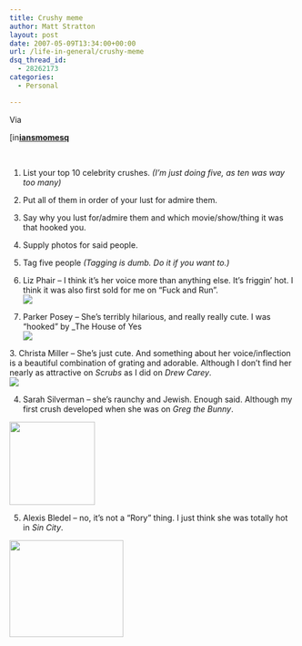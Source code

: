 ```yaml
---
title: Crushy meme
author: Matt Stratton
layout: post
date: 2007-05-09T13:34:00+00:00
url: /life-in-general/crushy-meme
dsq_thread_id:
  - 28262173
categories:
  - Personal

---
```

Via 

<div class="ljuser">
  <a href="http://iansmomesq.livejournal.com/profile"><img width="17" height="17" src="http://stat.livejournal.com/img/userinfo.gif" alt="[info]" style="border:0 none;vertical-align:bottom;" /></a><a href="http://iansmomesq.livejournal.com/"><b>iansmomesq</b></a>
</div>

&nbsp;

1. List your top 10 celebrity crushes. _(I&#8217;m just doing five, as ten was way too many)_   
2. Put all of them in order of your lust for admire them.  
3. Say why you lust for/admire them and which movie/show/thing it was that hooked you.  
4. Supply photos for said people.  
5. Tag five people _(Tagging is dumb. Do it if you want to.)_

1. Liz Phair &#8211; I think it&#8217;s her voice more than anything else. It&#8217;s friggin&#8217; hot. I think it was also first sold for me on &#8220;Fuck and Run&#8221;.  
![][1]

2. Parker Posey &#8211; She&#8217;s terribly hilarious, and really really cute. I was &#8220;hooked&#8221; by _The House of Yes  
![][2]</p> 

</i>3. Christa Miller &#8211; She&#8217;s just cute. And something about her voice/inflection is a beautiful combination of grating and adorable. Although I don&#8217;t find her nearly as attractive on _Scrubs_ as I did on _Drew Carey_.  
![][3]

4. Sarah Silverman &#8211; she&#8217;s raunchy and Jewish. Enough said. Although my first crush developed when she was on _Greg the Bunny_.  
<img width="150" height="146" alt="" src="http://img.buzznet.com/assets/users9/tony/temp/gallery-msg-113424364924-2.jpg" />

5. Alexis Bledel &#8211; no, it&#8217;s not a &#8220;Rory&#8221; thing. I just think she was totally hot in _Sin City_.  
<img width="200" height="170" alt="" src="http://i48.photobucket.com/albums/f206/Ferhatt/alexis_bledel_5.jpg" />

 [1]: http://www.arjanwrites.com/arjanwrites/images/arjanwrites_liz_phair.jpg
 [2]: http://beggingthequestion.com/uploaded_images/posey-752363.jpg
 [3]: http://www.tvsquad.com/media/2006/05/christa.jpg